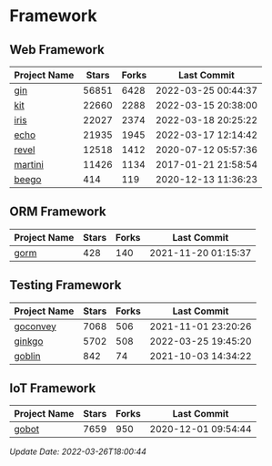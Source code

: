 # Framework

## Web Framework
| Project Name | Stars | Forks | Last Commit |
| ------------ | ----- | ----- | ----------- |
| [gin](https://github.com/gin-gonic/gin) | 56851 | 6428 | 2022-03-25 00:44:37 |
| [kit](https://github.com/go-kit/kit) | 22660 | 2288 | 2022-03-15 20:38:00 |
| [iris](https://github.com/kataras/iris) | 22027 | 2374 | 2022-03-18 20:25:22 |
| [echo](https://github.com/labstack/echo) | 21935 | 1945 | 2022-03-17 12:14:42 |
| [revel](https://github.com/revel/revel) | 12518 | 1412 | 2020-07-12 05:57:36 |
| [martini](https://github.com/go-martini/martini) | 11426 | 1134 | 2017-01-21 21:58:54 |
| [beego](https://github.com/astaxie/beego) | 414 | 119 | 2020-12-13 11:36:23 |

## ORM Framework
| Project Name | Stars | Forks | Last Commit |
| ------------ | ----- | ----- | ----------- |
| [gorm](https://github.com/jinzhu/gorm) | 428 | 140 | 2021-11-20 01:15:37 |

## Testing Framework
| Project Name | Stars | Forks | Last Commit |
| ------------ | ----- | ----- | ----------- |
| [goconvey](https://github.com/smartystreets/goconvey) | 7068 | 506 | 2021-11-01 23:20:26 |
| [ginkgo](https://github.com/onsi/ginkgo) | 5702 | 508 | 2022-03-25 19:45:20 |
| [goblin](https://github.com/franela/goblin) | 842 | 74 | 2021-10-03 14:34:22 |

## IoT Framework
| Project Name | Stars | Forks | Last Commit |
| ------------ | ----- | ----- | ----------- |
| [gobot](https://github.com/hybridgroup/gobot) | 7659 | 950 | 2020-12-01 09:54:44 |

*Update Date: 2022-03-26T18:00:44*